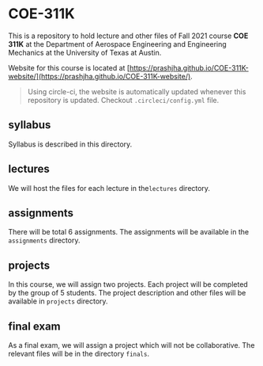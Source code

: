 # COE-311K

This is a repository to hold lecture and other files of Fall 2021 course **COE 311K** at the Department of Aerospace Engineering and Engineering Mechanics at the University of Texas at Austin.

Website for this course is located at [https://prashjha.github.io/COE-311K-website/](https://prashjha.github.io/COE-311K-website/).

> Using circle-ci, the website is automatically updated whenever this repository is updated. Checkout `.circleci/config.yml` file.

## syllabus
Syllabus is described in this directory.

## lectures
We will host the files for each lecture in the`lectures` directory.

## assignments
There will be total 6 assignments. The assignments will be available in the `assignments` directory.

## projects
In this course, we will assign two projects. Each project will be completed by the group of 5 students. The project description and other files will be available in `projects` directory.

## final exam
As a final exam, we will assign a project which will not be collaborative. The relevant files will be in the directory `finals`.
